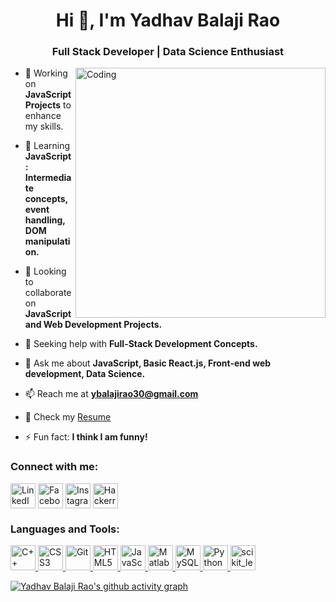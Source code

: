 <h1 align="center">Hi 👋, I'm Yadhav Balaji Rao</h1>
<h3 align="center">Full Stack Developer | Data Science Enthusiast</h3>

<img align="right" alt="Coding" width="400" src="https://user-images.githubusercontent.com/74038190/219923823-bf1ce878-c6b8-4faa-be07-93e6b1006521.gif">

- 🔭 Working on **JavaScript Projects** to enhance my skills.
  
- 🌱 Learning **JavaScript: Intermediate concepts, event handling, DOM manipulation.**
  
- 👯 Looking to collaborate on **JavaScript and Web Development Projects.**
  
- 🤝 Seeking help with **Full-Stack Development Concepts.**
  
- 💬 Ask me about **JavaScript, Basic React.js, Front-end web development, Data Science.**
  
- 📫 Reach me at **ybalajirao30@gmail.com**
  
- 📄 Check my [Resume](https://drive.google.com/file/d/1ArN8oxC3mek2Pu2aS2IceVgzHFDvyTG1/view?usp=sharing)
  
- ⚡ Fun fact: **I think I am funny!**

<h3 align="left">Connect with me:</h3>
<p align="left">
<a href="https://linkedin.com/in/yadhav-balaji-rao" target="blank"><img align="center" src="https://img.icons8.com/color/48/000000/linkedin.png" alt="LinkedIn" height="40" width="40" /></a>
<a href="https://facebook.com/ybalajirao" target="blank"><img align="center" src="https://img.icons8.com/color/48/000000/facebook-new.png" alt="Facebook" height="40" width="40" /></a>
<a href="https://instagram.com/balajirao.143" target="blank"><img align="center" src="https://img.icons8.com/color/48/000000/instagram-new.png" alt="Instagram" height="40" width="40" /></a>
<a href="https://www.hackerrank.com/ybalajirao30" target="blank"><img align="center" src="https://img.icons8.com/external-tal-revivo-color-tal-revivo/48/000000/external-hackerrank-is-a-technology-company-that-focuses-on-competitive-programming-logo-color-tal-revivo.png" alt="Hackerrank" height="40" width="40" /></a>
</p>

<h3 align="left">Languages and Tools:</h3>
<p align="left">
  <a href="https://www.w3schools.com/cpp/" target="_blank" rel="noreferrer"> 
    <img src="https://img.icons8.com/color/48/000000/c-plus-plus-logo.png" alt="C++" width="40" height="40"/> 
  </a> 
  <a href="https://www.w3schools.com/css/" target="_blank" rel="noreferrer"> 
    <img src="https://img.icons8.com/color/48/000000/css3.png" alt="CSS3" width="40" height="40"/> 
  </a> 
  <a href="https://git-scm.com/" target="_blank" rel="noreferrer"> 
    <img src="https://img.icons8.com/color/48/000000/git.png" alt="Git" width="40" height="40"/> 
  </a> 
  <a href="https://www.w3.org/html/" target="_blank" rel="noreferrer"> 
    <img src="https://img.icons8.com/color/48/000000/html-5.png" alt="HTML5" width="40" height="40"/> 
  </a> 
  <a href="https://developer.mozilla.org/en-US/docs/Web/JavaScript" target="_blank" rel="noreferrer"> 
    <img src="https://img.icons8.com/color/48/000000/javascript.png" alt="JavaScript" width="40" height="40"/> 
  </a> 
  <a href="https://www.mathworks.com/" target="_blank" rel="noreferrer"> 
    <img src="https://upload.wikimedia.org/wikipedia/commons/2/21/Matlab_Logo.png" alt="Matlab" width="40" height="40"/> 
  </a> 
  <a href="https://www.mysql.com/" target="_blank" rel="noreferrer"> 
    <img src="https://img.icons8.com/color/48/000000/mysql-logo.png" alt="MySQL" width="40" height="40"/> 
  </a> 
  <a href="https://www.python.org" target="_blank" rel="noreferrer"> 
    <img src="https://img.icons8.com/color/48/000000/python.png" alt="Python" width="40" height="40"/> 
  </a> 
  <a href="https://scikit-learn.org/" target="_blank" rel="noreferrer"> 
    <img src="https://upload.wikimedia.org/wikipedia/commons/0/05/Scikit_learn_logo_small.svg" alt="scikit_learn" width="40" height="40"/> 
  </a> 
</p>

[![Yadhav Balaji Rao's github activity graph](https://github-readme-activity-graph.vercel.app/graph?username=ybalajirao&bg_color=000000&color=ffffff&line=569e4c&point=ffffff&area=true&hide_border=true)](https://github.com/ashutosh00710/github-readme-activity-graph)
